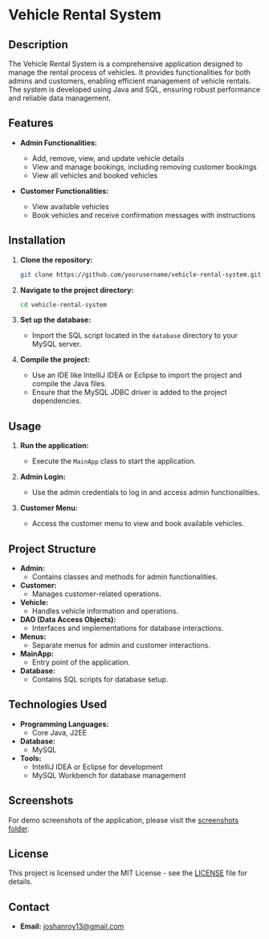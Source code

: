 # Vehicle Rental System

## Description
The Vehicle Rental System is a comprehensive application designed to manage the rental process of vehicles. It provides functionalities for both admins and customers, enabling efficient management of vehicle rentals. The system is developed using Java and SQL, ensuring robust performance and reliable data management.

## Features
- **Admin Functionalities:**
  - Add, remove, view, and update vehicle details
  - View and manage bookings, including removing customer bookings
  - View all vehicles and booked vehicles

- **Customer Functionalities:**
  - View available vehicles
  - Book vehicles and receive confirmation messages with instructions

## Installation
1. **Clone the repository:**
    ```bash
    git clone https://github.com/yourusername/vehicle-rental-system.git
    ```
2. **Navigate to the project directory:**
    ```bash
    cd vehicle-rental-system
    ```
3. **Set up the database:**
   - Import the SQL script located in the `database` directory to your MySQL server.

4. **Compile the project:**
    - Use an IDE like IntelliJ IDEA or Eclipse to import the project and compile the Java files.
    - Ensure that the MySQL JDBC driver is added to the project dependencies.

## Usage
1. **Run the application:**
   - Execute the `MainApp` class to start the application.

2. **Admin Login:**
   - Use the admin credentials to log in and access admin functionalities.

3. **Customer Menu:**
   - Access the customer menu to view and book available vehicles.

## Project Structure
- **Admin:**
  - Contains classes and methods for admin functionalities.
- **Customer:**
  - Manages customer-related operations.
- **Vehicle:**
  - Handles vehicle information and operations.
- **DAO (Data Access Objects):**
  - Interfaces and implementations for database interactions.
- **Menus:**
  - Separate menus for admin and customer interactions.
- **MainApp:**
  - Entry point of the application.
- **Database:**
  - Contains SQL scripts for database setup.

## Technologies Used
- **Programming Languages:**
  - Core Java, J2EE
- **Database:**
  - MySQL
- **Tools:**
  - IntelliJ IDEA or Eclipse for development
  - MySQL Workbench for database management

## Screenshots
For demo screenshots of the application, please visit the [screenshots folder](https://github.com/joshan-18/Vehicle-Rental-System/tree/main/ProjectScreenshots).

## License
This project is licensed under the MIT License - see the [LICENSE](LICENSE) file for details.

## Contact
- **Email:** joshanroy13@gmail.com
